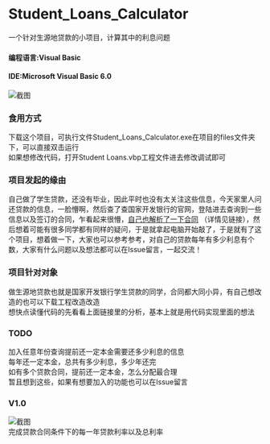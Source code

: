 # Student_Loans_Calculator
一个针对生源地贷款的小项目，计算其中的利息问题
#### 编程语言:Visual Basic    
#### IDE:Microsoft Visual Basic 6.0
![截图](https://github.com/geekerboy/Student_Loans_Calculator/raw/master/files/v1.0_picture.jpg)
### 食用方式   
下载这个项目，可执行文件Student_Loans_Calculator.exe在项目的files文件夹下，可以直接双击运行  
如果想修改代码，打开Student Loans.vbp工程文件进去修改调试即可   
### 项目发起的缘由
自己做了学生贷款，还没有毕业，因此平时也没有太关注这些信息，今天家里人问还贷款的信息，一脸懵啊，然后查了查国家开发银行的官网，登陆进去查询到一些信息以及签订的合同，乍看起来很懵，[自己也解析了一下合同](http://note.youdao.com/noteshare?id=3bfdcedbb35f23c29d5fbc1a4f0c8a58) （详情见链接），然后想着可能有很多同学都有同样的疑问，于是就拿起电脑开始敲了，于是就有了这个项目，想着做一下，大家也可以参考参考，对自己的贷款每年有多少利息有个数，大家有什么问题以及想法都可以在Issue留言，一起交流！  

### 项目针对对象
做生源地贷款也就是国家开发银行学生贷款的同学，合同都大同小异，有自己想改造的也可以下载工程改造改造  
想快点读懂代码的先看看上面链接里的分析，基本上就是用代码实现里面的想法
### TODO
加入任意年份查询提前还一定本金需要还多少利息的信息  
每年还一定本金，总共有多少利息，多少年还完   
如有多个贷款合同，提前还一定本金，怎么分配最合理   
暂且想到这些，如果有想要加入的功能也可以在Issue留言
### V1.0
![截图](https://github.com/geekerboy/Student_Loans_Calculator/raw/master/files/v1.0_picture.jpg)  
完成贷款合同条件下的每一年贷款利率以及总利率
